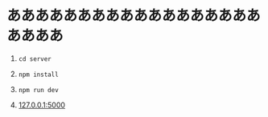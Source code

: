 # ああああああああああああああああああああああ

1. `cd server`

2. `npm install`

3. `npm run dev`

4. [127.0.0.1:5000](127.0.0.1:5000)
